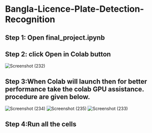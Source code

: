 # Bangla-Licence-Plate-Detection-Recognition
## Step 1: Open final_project.ipynb 
## Step 2: click Open in Colab button
![Screenshot (232)](https://user-images.githubusercontent.com/20822323/98468973-1bb69c80-2207-11eb-8b00-b1ee02991bd0.png)
## Step 3:When Colab will launch then for better performance take the colab GPU assistance. procedure are given below.
![Screenshot (234)](https://user-images.githubusercontent.com/20822323/98469110-eeb6b980-2207-11eb-937c-f592aab431d8.png)
![Screenshot (235)](https://user-images.githubusercontent.com/20822323/98469111-efe7e680-2207-11eb-9fc9-670f437c00dd.png)
![Screenshot (233)](https://user-images.githubusercontent.com/20822323/98469106-ececf600-2207-11eb-8f9d-6d51888b2219.png)
## Step 4:Run all the cells

